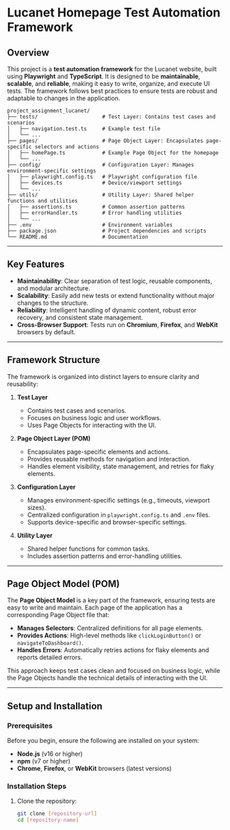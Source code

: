 # Lucanet Homepage Test Automation Framework

## Overview

This project is a **test automation framework** for the Lucanet website, built using **Playwright** and **TypeScript**. It is designed to be **maintainable**, **scalable**, and **reliable**, making it easy to write, organize, and execute UI tests. The framework follows best practices to ensure tests are robust and adaptable to changes in the application.

```plaintext
project_assignment_lucanet/
├── tests/                     # Test Layer: Contains test cases and scenarios
│   ├── navigation.test.ts     # Example test file
│   └── ...
├── pages/                     # Page Object Layer: Encapsulates page-specific selectors and actions
│   ├── homePage.ts            # Example Page Object for the homepage
│   └── ...
├── config/                    # Configuration Layer: Manages environment-specific settings
│   ├── playwright.config.ts   # Playwright configuration file
│   ├── devices.ts             # Device/viewport settings
│   └── ...
├── utils/                     # Utility Layer: Shared helper functions and utilities
│   ├── assertions.ts          # Common assertion patterns
│   ├── errorHandler.ts        # Error handling utilities
│   └── ...
├── .env                       # Environment variables
├── package.json               # Project dependencies and scripts
└── README.md                  # Documentation
```

---

## Key Features

- **Maintainability**: Clear separation of test logic, reusable components, and modular architecture.
- **Scalability**: Easily add new tests or extend functionality without major changes to the structure.
- **Reliability**: Intelligent handling of dynamic content, robust error recovery, and consistent state management.
- **Cross-Browser Support**: Tests run on **Chromium**, **Firefox**, and **WebKit** browsers by default.

---

## Framework Structure

The framework is organized into distinct layers to ensure clarity and reusability:

1. **Test Layer**  
   - Contains test cases and scenarios.  
   - Focuses on business logic and user workflows.  
   - Uses Page Objects for interacting with the UI.

2. **Page Object Layer (POM)**  
   - Encapsulates page-specific elements and actions.  
   - Provides reusable methods for navigation and interaction.  
   - Handles element visibility, state management, and retries for flaky elements.

3. **Configuration Layer**  
   - Manages environment-specific settings (e.g., timeouts, viewport sizes).  
   - Centralized configuration in `playwright.config.ts` and `.env` files.  
   - Supports device-specific and browser-specific settings.

4. **Utility Layer**  
   - Shared helper functions for common tasks.  
   - Includes assertion patterns and error-handling utilities.

---

## Page Object Model (POM)

The **Page Object Model** is a key part of the framework, ensuring tests are easy to write and maintain. Each page of the application has a corresponding Page Object file that:

- **Manages Selectors**: Centralized definitions for all page elements.  
- **Provides Actions**: High-level methods like `clickLoginButton()` or `navigateToDashboard()`.  
- **Handles Errors**: Automatically retries actions for flaky elements and reports detailed errors.

This approach keeps test cases clean and focused on business logic, while the Page Objects handle the technical details of interacting with the UI.

---

## Setup and Installation

### Prerequisites

Before you begin, ensure the following are installed on your system:

- **Node.js** (v16 or higher)  
- **npm** (v7 or higher)  
- **Chrome**, **Firefox**, or **WebKit** browsers (latest versions)

### Installation Steps

1. Clone the repository:
   ```bash
   git clone [repository-url]
   cd [repository-name]



